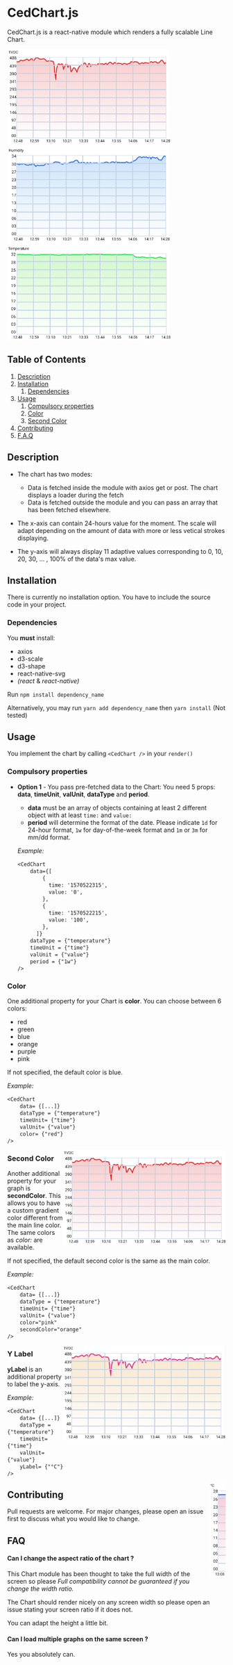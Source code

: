 # CedChart.js
CedChart.js is a react-native module which renders a fully scalable Line Chart.

<img src="/visuals/mainVisual.png">


## Table of Contents
1. [Description](#Description)
2. [Installation](#Installation)
    1. [Dependencies](#Dependencies)
3. [Usage](#Usage)
    1. [Compulsory properties](#Compulsory-properties)
    2. [Color](#Color)
    3. [Second Color](#second-Color)
4. [Contributing](#Contributing)
5. [F.A.Q](#FAQ)

## Description
- The chart has two modes:
    - Data is fetched inside the module with axios get or post. The chart displays a loader during the fetch
    - Data is fetched outside the module and you can pass an array that has been fetched elsewhere.

- The x-axis can contain 24-hours value for the moment. The scale will adapt depending on the amount of data with more or less vetical strokes displaying.

- The y-axis will always display 11 adaptive values corresponding to 0, 10, 20, 30, ... , 100% of the data's max value.

## Installation
There is currently no installation option. You have to include the source code in your project.

### Dependencies
You **must** install: 
-  axios
- d3-scale
- d3-shape
- react-native-svg
- _(react_ & _react-native)_

Run ```npm install dependency_name```

Alternatively, you may run ```yarn add dependency_name``` then ```yarn install``` (Not tested)

## Usage
You implement the chart by calling ```<CedChart />``` in your ```render()```

### Compulsory properties

- **Option 1** - You pass pre-fetched data to the Chart:
    You need 5 props: **data**, **timeUnit**, **valUnit**, **dataType** and **period**.
    - **data** must be an array of objects containing at least 2 different object with at least ```time:``` and  ```value:```   
    - **period** will determine the format of the date. Please indicate ```1d``` for 24-hour format, ```1w``` for day-of-the-week format and ```1m``` or ```3m``` for mm/dd format.

    *Example:* 
    ```
  <CedChart 
        data={[
            {
              time: '1570522315',
              value: '0',
            },
            {
              time: '1570522215',
              value: '100',
            },
          ]}
        dataType = {"temperature"}  
        timeUnit = {"time"}
        valUnit = {"value"}
        period = {"1w"} 
  />
    ```
  
 ### Color
 One additional property for your Chart is **color**. You can choose between 6 colors:
 - red
 - green
 - blue
 - orange
 - purple
 - pink 
  
  If not specified, the default color is blue.
 
 *Example:*
```
<CedChart
    data= {[...]}
    dataType = {"temperature"}
    timeUnit= {"time"}
    valUnit= {"value"}
    color= {"red"}
/>
```
<img style="float: right;" src="/visuals/redRendering.png">
  
  
 ### Second Color
 Another additional property for your graph is **secondColor**. This allows you to have a custom gradient color different from the main line color.
 The same colors as *color:* are available.
 
 If not specified, the default second color is the same as the main color.
 
 *Example:*
 ```
 <CedChart
     data= {[...]}
     dataType = {"temperature"}
     timeUnit= {"time"}
     valUnit= {"value"}
     color="pink"
     secondColor="orange"
 />
 ```
 <img style="float: right;" src="/visuals/secondColor.png">
 
 ### Y Label
 **yLabel** is an additional property to label the y-axis.
 
 *Example:*
  ```
  <CedChart
      data= {[...]}
      dataType = {"temperature"}
      timeUnit= {"time"}
      valUnit= {"value"}
      yLabel= {"°C"}
  />
  ```
  <img style="float: right;" src="/visuals/yLabel.png">
 
 ## Contributing
  Pull requests are welcome. For major changes, please open an issue first to discuss what you would like to change.
    
 ## FAQ
   #### Can I change the aspect ratio of the chart ?
   
   This Chart module has been thought to take the full width of the screen so please *Full compatibility cannot be guaranteed if you change the width ratio.* 
   
   The Chart should render nicely on any screen width so please open an issue stating your screen ratio if it does not. 

   You can adapt the height a little bit.
   
   #### Can I load multiple graphs on the same screen ?
   Yes you absolutely can.
